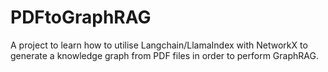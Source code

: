 # PDFtoGraphRAG
A project to learn how to utilise Langchain/LlamaIndex with NetworkX to generate a knowledge graph from PDF files in order to perform GraphRAG.
